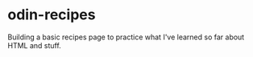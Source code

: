 # odin-recipes
Building a basic recipes page to practice what I've learned so far about HTML and stuff.